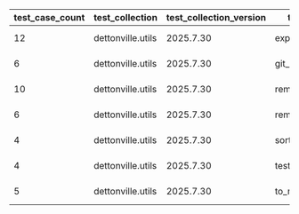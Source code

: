 | test_case_count | test_collection | test_collection_version | test_component | test_date | test_failed | test_details_link |
| --- | --- | --- | --- | --- | --- | --- |
| 12 | dettonville.utils | 2025.7.30 | export_dicts | 2025-08-02T01:36:11Z | False | [test details](./export_dicts/test.results/test-results.md) |
| 6 | dettonville.utils | 2025.7.30 | git_pacp | 2025-08-02T01:36:11Z | False | [test details](./git_pacp/test.results/test-results.md) |
| 10 | dettonville.utils | 2025.7.30 | remove_dict_keys | 2025-08-02T01:36:11Z | False | [test details](./remove_dict_keys/test.results/test-results.md) |
| 6 | dettonville.utils | 2025.7.30 | remove_sensitive_keys | 2025-08-02T01:36:11Z | False | [test details](./remove_sensitive_keys/test.results/test-results.md) |
| 4 | dettonville.utils | 2025.7.30 | sort_dict_list | 2025-08-02T01:36:11Z | False | [test details](./sort_dict_list/test.results/test-results.md) |
| 4 | dettonville.utils | 2025.7.30 | test_results_logger | 2025-08-02T01:36:11Z | False | [test details](./test_results_logger/test.results/test-results.md) |
| 5 | dettonville.utils | 2025.7.30 | to_markdown | 2025-08-02T01:36:11Z | False | [test details](./to_markdown/test.results/test-results.md) |
